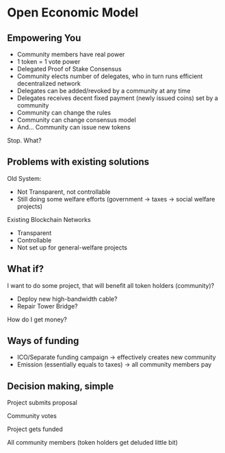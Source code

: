 # Open Economic Model

## Empowering You
* Community members have real power
* 1 token = 1 vote power
* Delegated Proof of Stake Consensus
* Community elects number of delegates, who in turn runs efficient decentralized network
* Delegates can be added/revoked by a community at any time
* Delegates receives decent fixed payment (newly issued coins) set by a community
* Community can change the rules
* Community can change consensus model
* And… Community can issue new tokens

Stop. What?

## Problems with existing solutions
Old System:
* Not Transparent, not controllable
* Still doing some welfare efforts (government -> taxes -> social welfare projects)

Existing Blockchain Networks
* Transparent 
* Controllable
* Not set up for general-welfare projects

## What if?
I want to do some project, that will benefit all token holders (community)?
* Deploy new high-bandwidth cable?
* Repair Tower Bridge?

How do I get money?

## Ways of funding
* ICO/Separate funding campaign -> effectively creates new community
* Emission (essentially equals to taxes) -> all community members pay

## Decision making, simple
Project submits proposal

Community votes

Project gets funded

All community members (token holders get deluded little bit)

